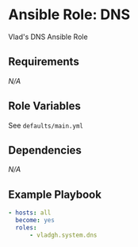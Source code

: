 # Ansible Role: DNS

Vlad's DNS Ansible Role

## Requirements

*_N/A_*

## Role Variables

See `defaults/main.yml`

## Dependencies

*_N/A_*

## Example Playbook

```yaml
- hosts: all
  become: yes
  roles:
      - vladgh.system.dns
```
